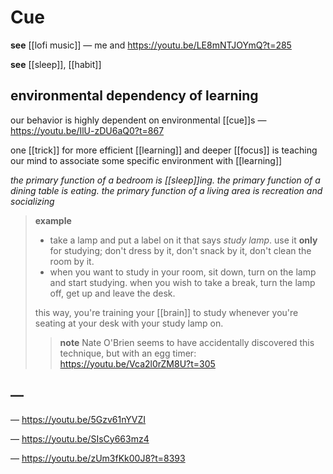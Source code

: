 # Cue

**see** [[lofi music]] &mdash; me and <https://youtu.be/LE8mNTJOYmQ?t=285>

**see** [[sleep]], [[habit]]

## environmental dependency of learning

our behavior is highly dependent on environmental [[cue]]s &mdash; <https://youtu.be/IlU-zDU6aQ0?t=867>

one [[trick]] for more efficient [[learning]] and deeper [[focus]] is teaching our mind to associate some specific environment with [[learning]]

_the primary function of a bedroom is [[sleep]]ing. the primary function of a dining table is eating. the primary function of a living area is recreation and socializing_

> **example**
>
> - take a lamp and put a label on it that says _study lamp_. use it **only** for studying; don't dress by it, don't snack by it, don't clean the room by it.
> - when you want to study in your room, sit down, turn on the lamp and start studying. when you wish to take a break, turn the lamp off, get up and leave the desk.
>
> this way, you're training your [[brain]] to study whenever you're seating at your desk with your study lamp on.
>
> > **note** Nate O'Brien seems to have accidentally discovered this technique, but with an egg timer: <https://youtu.be/Vca2l0rZM8U?t=305>

## &mdash;

&mdash; <https://youtu.be/5Gzv61nYVZI>

&mdash; <https://youtu.be/SIsCy663mz4>

&mdash; <https://youtu.be/zUm3fKk00J8?t=8393>
